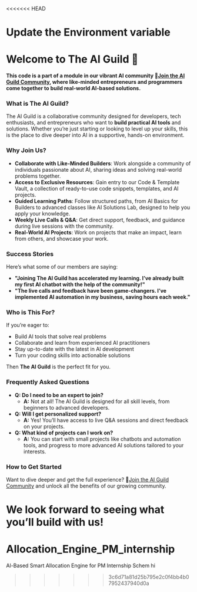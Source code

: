 <<<<<<< HEAD
<!-- @format -->
# Update the Environment variable



# Welcome to The AI Guild 🚀

**This code is a part of a module in our vibrant AI community 🚀[Join the AI Guild Community](https://bit.ly/ai-guild-join), where like-minded entrepreneurs and programmers come together to build real-world AI-based solutions.**

### What is The AI Guild?
The AI Guild is a collaborative community designed for developers, tech enthusiasts, and entrepreneurs who want to **build practical AI tools** and solutions. Whether you’re just starting or looking to level up your skills, this is the place to dive deeper into AI in a supportive, hands-on environment.

### Why Join Us?
- **Collaborate with Like-Minded Builders**: Work alongside a community of individuals passionate about AI, sharing ideas and solving real-world problems together.
- **Access to Exclusive Resources**: Gain entry to our Code & Template Vault, a collection of ready-to-use code snippets, templates, and AI projects.
- **Guided Learning Paths**: Follow structured paths, from AI Basics for Builders to advanced classes like AI Solutions Lab, designed to help you apply your knowledge.
- **Weekly Live Calls & Q&A**: Get direct support, feedback, and guidance during live sessions with the community.
- **Real-World AI Projects**: Work on projects that make an impact, learn from others, and showcase your work.

### Success Stories
Here’s what some of our members are saying:
- **"Joining The AI Guild has accelerated my learning. I’ve already built my first AI chatbot with the help of the community!"**
- **"The live calls and feedback have been game-changers. I’ve implemented AI automation in my business, saving hours each week."**

### Who is This For?
If you’re eager to:
- Build AI tools that solve real problems
- Collaborate and learn from experienced AI practitioners
- Stay up-to-date with the latest in AI development
- Turn your coding skills into actionable solutions

Then **The AI Guild** is the perfect fit for you.

### Frequently Asked Questions
- **Q: Do I need to be an expert to join?**
  - **A:** Not at all! The AI Guild is designed for all skill levels, from beginners to advanced developers.
- **Q: Will I get personalized support?**
  - **A:** Yes! You’ll have access to live Q&A sessions and direct feedback on your projects.
- **Q: What kind of projects can I work on?**
  - **A:** You can start with small projects like chatbots and automation tools, and progress to more advanced AI solutions tailored to your interests.

### How to Get Started
Want to dive deeper and get the full experience? 🚀[Join the AI Guild Community](https://bit.ly/ai-guild-join) and unlock all the benefits of our growing community.

We look forward to seeing what you’ll build with us!
=======
# Allocation_Engine_PM_internship
Al-Based Smart Allocation  Engine for PM Internship  Schem
hi
>>>>>>> 3c6d71a81d25b795e2c0f4bb4b07952437940d0a
